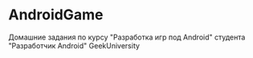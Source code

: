 # AndroidGame
Домашние задания по курсу "Разработка игр под Android"
студента "Разработчик Android" GeekUniversity 
